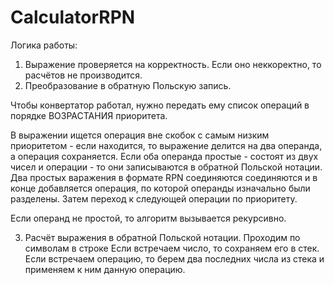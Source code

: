 # CalculatorRPN
Логика работы:
1. Выражение проверяется на корректность. Если оно неккоректно, то расчётов не производится.
2. Преобразование в обратную Польскую запись.

Чтобы конвертатор работал, нужно передать ему список операций в порядке ВОЗРАСТАНИЯ приоритета.

В выражении ищется операция вне скобок с самым низким приоритетом - если находится, то выражение делится на два операнда, а операция сохраняется. 
Если оба операнда простые - состоят из двух чисел и операции - то они записываются в обратной Польской нотации. Два простых варажения в 
формате RPN соединяются соединяются и в конце добавляется операция, по которой операнды изначально были разделены. Затем переход к следующей операции по приоритету.

Если операнд не простой, то алгоритм вызывается рекурсивно.

3. Расчёт выражения в обратной Польской нотации.
Проходим по символам в строке
  Если встречаем число, то сохраняем его в стек.
  Если встречаем операцию, то берем два последних числа из стека и применяем к ним данную операцию.
